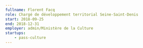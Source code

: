 ```yaml
---
fullname: Florent Facq
role: Chargé de développement territorial Seine-Saint-Denis
start: 2018-09-25
end: 2018-12-31
employer: admin/Ministère de la Culture
startups:
    - pass-culture
---
```

